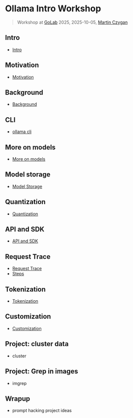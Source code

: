 # Ollama Intro Workshop

> Workshop at [GoLab](https://golab.io) 2025, 2025-10-05, [Martin
> Czygan](https://de.linkedin.com/in/martin-czygan-58348842)

## Intro

* [Intro](10-Intro.md)

## Motivation

* [Motivation](15-Motivation.md)

## Background

* [Background](20-Background.md)

## CLI

* [ollama cli](25-CLI.md)

## More on models

* [More on models](28-More-on-Models.md)

## Model storage

* [Model Storage](31-Model-Storage.md)

## Quantization

* [Quantization](29-Quantization.md)

## API and SDK

* [API and SDK](50-API.md)

## Request Trace

* [Request Trace](60-Request-Trace.md)
* [Steps](61-Steps.md)

## Tokenization

* [Tokenization](36-Tokenization.md)


## Customization

* [Customization](47-Customization.md)

## Project: cluster data

* cluster

## Project: Grep in images

* imgrep

## Wrapup

* prompt hacking project ideas
